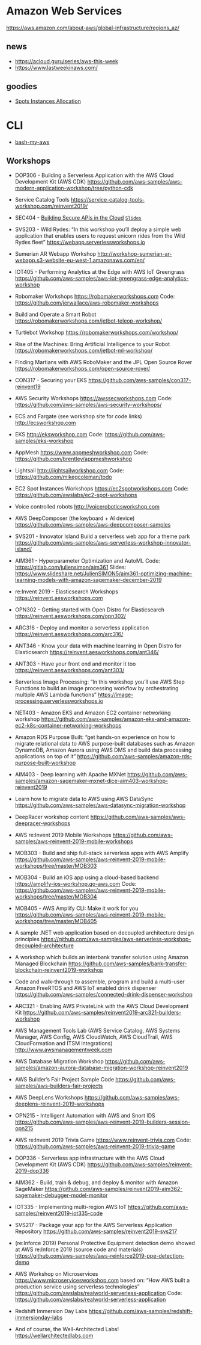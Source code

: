 # Amazon Web Services

https://aws.amazon.com/about-aws/global-infrastructure/regions_az/

## news

* https://acloud.guru/series/aws-this-week
* https://www.lastweekinaws.com/

## goodies

* [Spots Instances Allocation](https://gist.github.com/butuzov/440673fa4229ea61b361beb117e26996)

# CLI

* [bash-my-aws](https://bash-my-aws.org/)


## Workshops

* DOP306 - Building a Serverless Application with the AWS Cloud Development Kit (AWS CDK)
  https://github.com/aws-samples/aws-modern-application-workshop/tree/python-cdk

* Service Catalog Tools
  https://service-catalog-tools-workshop.com/reinvent2019/

* SEC404 - [Building Secure APIs in the Cloud](https://workshop.reinvent.awsdemo.me) [`Slides`](http://files.reinvent.awsdemo.me/building_secure_apis_in_the_cloud.pdf)

* SVS203 - Wild Rydes: “In this workshop you’ll deploy a simple web application that enables users to request unicorn rides from the Wild Rydes fleet”
  https://webapp.serverlessworkshops.io

* Sumerian AR Webapp Workshop
  http://workshop-sumerian-ar-webapp.s3-website-eu-west-1.amazonaws.com/en/

* IOT405 - Performing Analytics at the Edge with AWS IoT Greengrass
  https://github.com/aws-samples/aws-iot-greengrass-edge-analytics-workshop

* Robomaker Workshops
  https://robomakerworkshops.com
  Code: https://github.com/jerwallace/aws-robomaker-workshops

* Build and Operate a Smart Robot
  https://robomakerworkshops.com/jetbot-teleop-workshop/

* Turtlebot Workshop
  https://robomakerworkshops.com/workshop/

* Rise of the Machines: Bring Artificial Intelligence to your Robot
  https://robomakerworkshops.com/jetbot-ml-workshop/

* Finding Martians with AWS RoboMaker and the JPL Open Source Rover
  https://robomakerworkshops.com/open-source-rover/

* CON317 - Securing your EKS
  https://github.com/aws-samples/con317-reinvent19

* AWS Security Workshops
  https://awssecworkshops.com
  Code: https://github.com/aws-samples/aws-security-workshops/

* ECS and Fargate (see workshop site for code links)
  http://ecsworkshop.com

* EKS
  http://eksworkshop.com
  Code: https://github.com/aws-samples/eks-workshop

* AppMesh
  https://www.appmeshworkshop.com
  Code: https://github.com/brentley/appmeshworkshop

* Lightsail
  http://lightsailworkshop.com
  Code: https://github.com/mikegcoleman/todo

* EC2 Spot Instances Workshops
  https://ec2spotworkshops.com
  Code: https://github.com/awslabs/ec2-spot-workshops

* Voice controlled robots
  http://voiceroboticsworkshop.com

* AWS DeepComposer (the keyboard + AI device)
  https://github.com/aws-samples/aws-deepcomposer-samples

* SVS201 - Innovator Island Build a serverless web app for a theme park
  https://github.com/aws-samples/aws-serverless-workshop-innovator-island/

* AIM361 - Hyperparameter Optimization and AutoML
  Code: https://gitlab.com/juliensimon/aim361
  Slides: https://www.slideshare.net/JulienSIMON5/aim361-optimizing-machine-learning-models-with-amazon-sagemaker-december-2019

* re:Invent 2019 - Elasticsearch Workshops
  https://reinvent.aesworkshops.com

* OPN302 - Getting started with Open Distro for Elasticsearch
  https://reinvent.aesworkshops.com/opn302/

* ARC316 - Deploy and monitor a serverless application
  https://reinvent.aesworkshops.com/arc316/

* ANT346 - Know your data with machine learning in Open Distro for Elasticsearch
  https://reinvent.aesworkshops.com/ant346/

* ANT303 - Have your front end and monitor it too
  https://reinvent.aesworkshops.com/ant303/

* Serverless Image Processing: “In this workshop you’ll use AWS Step Functions to build an image processing workflow by orchestrating multiple AWS Lambda functions”
  https://image-processing.serverlessworkshops.io

* NET403 - Amazon EKS and Amazon EC2 container networking workshop
  https://github.com/aws-samples/amazon-eks-and-amazon-ec2-k8s-container-networking-workshops

* Amazon RDS Purpose Built: “get hands-on experience on how to migrate relational data to AWS purpose-built databases such as Amazon DynamoDB, Amazon Aurora using AWS DMS and build data processing applications on top of it”
  https://github.com/aws-samples/amazon-rds-purpose-built-workshop

* AIM403 - Deep learning with Apache MXNet
  https://github.com/aws-samples/amazon-sagemaker-mxnet-dice-aim403-workshop-reinvent2019

* Learn how to migrate data to AWS using AWS DataSync
  https://github.com/aws-samples/aws-datasync-migration-workshop

* DeepRacer workshop content
  https://github.com/aws-samples/aws-deepracer-workshops

* AWS re:Invent 2019 Mobile Workshops
  https://github.com/aws-samples/aws-reinvent-2019-mobile-workshops

* MOB303 - Build and ship full-stack serverless apps with AWS Amplify
  https://github.com/aws-samples/aws-reinvent-2019-mobile-workshops/tree/master/MOB303

* MOB304 - Build an iOS app using a cloud-based backend
  https://amplify-ios-workshop.go-aws.com
  Code: https://github.com/aws-samples/aws-reinvent-2019-mobile-workshops/tree/master/MOB304

* MOB405 - AWS Amplify CLI: Make it work for you
  https://github.com/aws-samples/aws-reinvent-2019-mobile-workshops/tree/master/MOB405

* A sample .NET web application based on decoupled architecture design principles
  https://github.com/aws-samples/aws-serverless-workshop-decoupled-architecture

* A workshop which builds an interbank transfer solution using Amazon Managed Blockchain
  https://github.com/aws-samples/bank-transfer-blockchain-reinvent2019-workshop

* Code and walk-through to assemble, program and build a multi-user Amazon FreeRTOS and AWS IoT enabled drink dispenser
  https://github.com/aws-samples/connected-drink-dispenser-workshop

* ARC321 - Enabling AWS PrivateLink with the AWS Cloud Development Kit
  https://github.com/aws-samples/reinvent2019-arc321-builders-workshop

* AWS Management Tools Lab (AWS Service Catalog, AWS Systems Manager, AWS Config, AWS CloudWatch, AWS CloudTrail, AWS CloudFormation and ITSM integrations)
 http://www.awsmanagementweek.com

* AWS Database Migration Workshop
  https://github.com/aws-samples/amazon-aurora-database-migration-workshop-reinvent2019

* AWS Builder’s Fair Project Sample Code
  https://github.com/aws-samples/aws-builders-fair-projects

* AWS DeepLens Workshops
  https://github.com/aws-samples/aws-deeplens-reinvent-2019-workshops

* OPN215 - Intelligent Automation with AWS and Snort IDS
  https://github.com/aws-samples/aws-reinvent-2019-builders-session-opn215

* AWS re:Invent 2019 Trivia Game
  https://www.reinvent-trivia.com
  Code: https://github.com/aws-samples/aws-reinvent-2019-trivia-game

* DOP336 - Serverless app infrastructure with the AWS Cloud Development Kit (AWS CDK)
  https://github.com/aws-samples/reinvent-2019-dop336

* AIM362 - Build, train & debug, and deploy & monitor with Amazon SageMaker
  https://github.com/aws-samples/reinvent2019-aim362-sagemaker-debugger-model-monitor

* IOT335 - Implementing multi-region AWS IoT
  https://github.com/aws-samples/reinvent2019-iot335-code

* SVS217 - Package your app for the AWS Serverless Application Repository
  https://github.com/aws-samples/reinvent2019-svs217

* (re:Inforce 2019) Personal Protective Equipment detection demo showed at AWS re:Inforce 2019 (source code and materials)
  https://github.com/aws-samples/aws-reinforce2019-ppe-detection-demo

* AWS Workshop on Microservices
  https://www.microservicesworkshop.com
  based on: “How AWS built a production service using serverless technologies”
  https://github.com/awslabs/realworld-serverless-application
  Code: https://github.com/awslabs/realworld-serverless-application

* Redshift Immersion Day Labs
 https://github.com/aws-samples/redshift-immersionday-labs

* And of course, the Well-Architected Labs!
  https://wellarchitectedlabs.com

